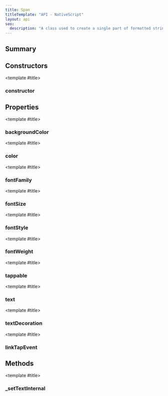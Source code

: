 ```yaml
---
title: Span
titleTemplate: "API - NativeScript"
layout: api
seo:
  description: "A class used to create a single part of formatted string with a common text properties."
---
```


<!-- This page is auto generated, do not edit manually. -->
<!-- Run "yarn generate:api-docs" to regenerate -->

<script setup lang="ts">
  import { provide } from "vue";
  import API_DATA from "./Span.data.json";
  
  provide('API_DATA', API_DATA);
</script>

<APIRefHierarchy v-once />

<APIRefComment commentBase64="eyJibG9ja1RhZ3MiOltdLCJtb2RpZmllclRhZ3MiOnt9LCJzdW1tYXJ5IjpbeyJraW5kIjoidGV4dCIsInRleHQiOiJBIGNsYXNzIHVzZWQgdG8gY3JlYXRlIGEgc2luZ2xlIHBhcnQgb2YgZm9ybWF0dGVkIHN0cmluZyB3aXRoIGEgY29tbW9uIHRleHQgcHJvcGVydGllcy4ifV19" v-once />

## <Heading ignore>Summary</Heading>

<APIRefSummary v-once />

## Constructors

<div class="">

<APIRef for="25552" v-once>

<template #title>

### constructor

</template>

</APIRef>

</div>

## Properties

<div class="isPublic">

<APIRef for="25560" v-once>

<template #title>

### backgroundColor

</template>

</APIRef>

</div>

<div class="isPublic">

<APIRef for="25559" v-once>

<template #title>

### color

</template>

</APIRef>

</div>

<div class="isPublic">

<APIRef for="25554" v-once>

<template #title>

### fontFamily

</template>

</APIRef>

</div>

<div class="isPublic">

<APIRef for="25555" v-once>

<template #title>

### fontSize

</template>

</APIRef>

</div>

<div class="isPublic">

<APIRef for="25556" v-once>

<template #title>

### fontStyle

</template>

</APIRef>

</div>

<div class="isPublic">

<APIRef for="25557" v-once>

<template #title>

### fontWeight

</template>

</APIRef>

</div>

<div class="isPublic isReadonly">

<APIRef for="25562" v-once>

<template #title>

### tappable

</template>

</APIRef>

</div>

<div class="isPublic">

<APIRef for="25561" v-once>

<template #title>

### text

</template>

</APIRef>

</div>

<div class="isPublic">

<APIRef for="25558" v-once>

<template #title>

### textDecoration

</template>

</APIRef>

</div>

<div class="isPublic isStatic">

<APIRef for="25521" v-once>

<template #title>

### linkTapEvent

</template>

</APIRef>

</div>

## Methods

<div class="isPrivate">

<APIRef for="25563" v-once>

<template #title>

### _setTextInternal

</template>

</APIRef>

</div>
